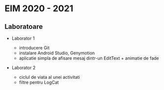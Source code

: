 # EIM 2020 - 2021

## Laboratoare
* Laborator 1
  * introducere Git
  * instalare Android Studio, Genymotion
  * aplicatie simpla de afisare mesaj dintr-un EditText + animatie de fade

* Laborator 2
  * ciclul de viata al unei activitati
  * filtre pentru LogCat
  
